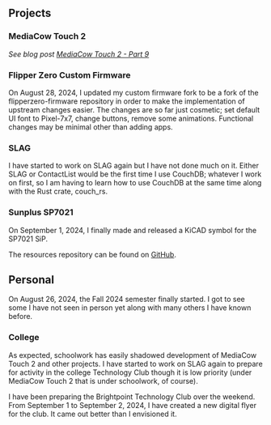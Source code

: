 ## Projects

### MediaCow Touch 2
*See blog post [MediaCow Touch 2 - Part 9](../mct2_p9/)*

### Flipper Zero Custom Firmware
On August 28, 2024, I updated my custom firmware fork to be a fork of the flipperzero-firmware repository in order to make the implementation of upstream changes easier. The changes are so far just cosmetic; set default UI font to Pixel-7x7, change buttons, remove some animations. Functional changes may be minimal other than adding apps.

### SLAG
I have started to work on SLAG again but I have not done much on it. Either SLAG or ContactList would be the first time I use CouchDB; whatever I work on first, so I am having to learn how to use CouchDB at the same time along with the Rust crate, couch_rs.

### Sunplus SP7021
On September 1, 2024, I finally made and released a KiCAD symbol for the SP7021 SiP.

The resources repository can be found on [GitHub](https://github.com/ctcl-bregis/plus1-resources/).

## Personal
On August 26, 2024, the Fall 2024 semester finally started. I got to see some I have not seen in person yet along with many others I have known before. 

### College
As expected, schoolwork has easily shadowed development of MediaCow Touch 2 and other projects. I have started to work on SLAG again to prepare for activity in the college Technology Club though it is low priority (under MediaCow Touch 2 that is under schoolwork, of course).

I have been preparing the Brightpoint Technology Club over the weekend. From September 1 to September 2, 2024, I have created a new digital flyer for the club. It came out better than I envisioned it. 
